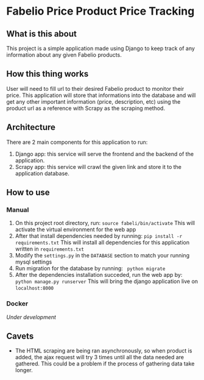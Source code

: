 # Fabelio Price Product Price Tracking

## What is this about
This project is a simple application made using Django to keep track of any information about any given Fabelio products.

## How this thing works
User will need to fill url to their desired Fabelio product to monitor their price. This application will store that informations into the database and will get any other important information (price, description, etc) using the product url as a reference with Scrapy as the scraping method.

## Architecture
There are 2 main components for this application to run:
1. Django app: this service will serve the frontend and the backend of the application.
2. Scrapy app: this service will crawl the given link and store it to the application database.


## How to use
### Manual
1. On this project root directory, run: `source fabeli/bin/activate`
   This will activate the virtual environment for the web app
2. After that install dependencies needed by running: `pip install -r requirements.txt`
   This will install all dependencies for this application written in `requirements.txt`
3. Modify the `settings.py` in the `DATABASE` section to match your running mysql settings
4. Run migration for the database by running: ` python migrate` 
5. After the dependencies installation succeded, run the web app by: `python manage.py runserver`
   This will bring the django application live on `localhost:8000`

### Docker
*Under development*

## Cavets
- The HTML scraping are being ran asynchronously, so when product is added, the ajax request will try 3 times until all the data needed are gathered. This could be a problem if the process of gathering data take longer.
